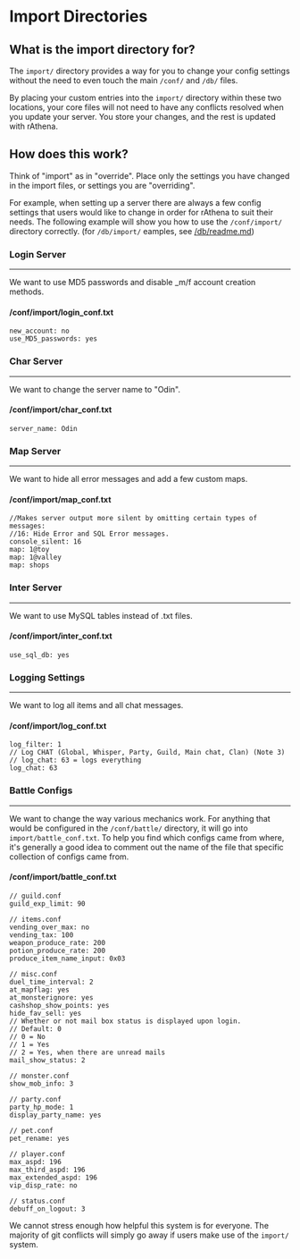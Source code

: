 # Import Directories

## What is the import directory for?

The `import/` directory provides a way for you to change your config settings without the need to even touch the main `/conf/` and `/db/` files.

By placing your custom entries into the `import/` directory within these two locations, your core files will not need to have any conflicts resolved when you update your server. You store your changes, and the rest is updated with rAthena.

## How does this work?

Think of "import" as in "override". Place only the settings you have changed in the import files, or settings you are "overriding".

For example, when setting up a server there are always a few config settings that users would like to change in order for rAthena to suit their needs. The following example will show you how to use the `/conf/import/` directory correctly. (for `/db/import/` eamples, see [/db/readme.md](/db/readme.md))

### Login Server
---
We want to use MD5 passwords and disable _m/f account creation methods.

#### /conf/import/login_conf.txt

	new_account: no
	use_MD5_passwords: yes


### Char Server
---
We want to change the server name to "Odin".

#### /conf/import/char_conf.txt

	server_name: Odin


### Map Server
---
We want to hide all error messages and add a few custom maps.

#### /conf/import/map_conf.txt

	//Makes server output more silent by omitting certain types of messages:
	//16: Hide Error and SQL Error messages.
	console_silent: 16
	map: 1@toy
	map: 1@valley
	map: shops


### Inter Server
---
We want to use MySQL tables instead of .txt files.

#### /conf/import/inter_conf.txt

	use_sql_db: yes


### Logging Settings
---
We want to log all items and all chat messages.

#### /conf/import/log_conf.txt

	log_filter: 1
	// Log CHAT (Global, Whisper, Party, Guild, Main chat, Clan) (Note 3)
	// log_chat: 63 = logs everything
	log_chat: 63


### Battle Configs
---
We want to change the way various mechanics work. For anything that would be configured in the `/conf/battle/` directory, it will go into `import/battle_conf.txt`. To help you find which configs came from where, it's generally a good idea to comment out the name of the file that specific collection of configs came from.

#### /conf/import/battle_conf.txt

	// guild.conf
	guild_exp_limit: 90

	// items.conf
	vending_over_max: no
	vending_tax: 100
	weapon_produce_rate: 200
	potion_produce_rate: 200
	produce_item_name_input: 0x03

	// misc.conf
	duel_time_interval: 2
	at_mapflag: yes
	at_monsterignore: yes
	cashshop_show_points: yes
	hide_fav_sell: yes
	// Whether or not mail box status is displayed upon login.
	// Default: 0
	// 0 = No
	// 1 = Yes
	// 2 = Yes, when there are unread mails
	mail_show_status: 2

	// monster.conf
	show_mob_info: 3

	// party.conf
	party_hp_mode: 1
	display_party_name: yes

	// pet.conf
	pet_rename: yes

	// player.conf
	max_aspd: 196
	max_third_aspd: 196
	max_extended_aspd: 196
	vip_disp_rate: no

	// status.conf
	debuff_on_logout: 3


We cannot stress enough how helpful this system is for everyone. The majority of git conflicts will simply go away if users make use of the `import/` system.

